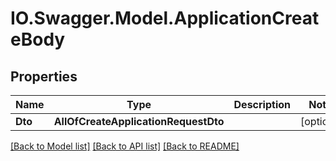 # IO.Swagger.Model.ApplicationCreateBody
## Properties

Name | Type | Description | Notes
------------ | ------------- | ------------- | -------------
**Dto** | **AllOfCreateApplicationRequestDto** |  | [optional] 

[[Back to Model list]](../README.md#documentation-for-models) [[Back to API list]](../README.md#documentation-for-api-endpoints) [[Back to README]](../README.md)


